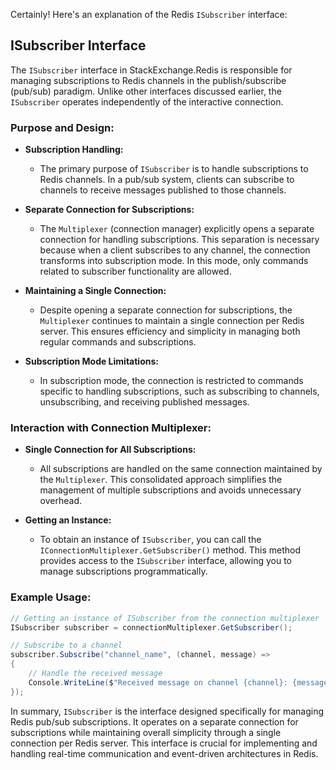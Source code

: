 Certainly! Here's an explanation of the Redis `ISubscriber` interface:

## ISubscriber Interface

The `ISubscriber` interface in StackExchange.Redis is responsible for managing subscriptions to Redis channels in the publish/subscribe (pub/sub) paradigm. Unlike other interfaces discussed earlier, the `ISubscriber` operates independently of the interactive connection.

### Purpose and Design:

- **Subscription Handling:**
  - The primary purpose of `ISubscriber` is to handle subscriptions to Redis channels. In a pub/sub system, clients can subscribe to channels to receive messages published to those channels.

- **Separate Connection for Subscriptions:**
  - The `Multiplexer` (connection manager) explicitly opens a separate connection for handling subscriptions. This separation is necessary because when a client subscribes to any channel, the connection transforms into subscription mode. In this mode, only commands related to subscriber functionality are allowed.

- **Maintaining a Single Connection:**
  - Despite opening a separate connection for subscriptions, the `Multiplexer` continues to maintain a single connection per Redis server. This ensures efficiency and simplicity in managing both regular commands and subscriptions.

- **Subscription Mode Limitations:**
  - In subscription mode, the connection is restricted to commands specific to handling subscriptions, such as subscribing to channels, unsubscribing, and receiving published messages.

### Interaction with Connection Multiplexer:

- **Single Connection for All Subscriptions:**
  - All subscriptions are handled on the same connection maintained by the `Multiplexer`. This consolidated approach simplifies the management of multiple subscriptions and avoids unnecessary overhead.

- **Getting an Instance:**
  - To obtain an instance of `ISubscriber`, you can call the `IConnectionMultiplexer.GetSubscriber()` method. This method provides access to the `ISubscriber` interface, allowing you to manage subscriptions programmatically.

### Example Usage:

```csharp
// Getting an instance of ISubscriber from the connection multiplexer
ISubscriber subscriber = connectionMultiplexer.GetSubscriber();

// Subscribe to a channel
subscriber.Subscribe("channel_name", (channel, message) =>
{
    // Handle the received message
    Console.WriteLine($"Received message on channel {channel}: {message}");
});
```

In summary, `ISubscriber` is the interface designed specifically for managing Redis pub/sub subscriptions. It operates on a separate connection for subscriptions while maintaining overall simplicity through a single connection per Redis server. This interface is crucial for implementing and handling real-time communication and event-driven architectures in Redis.
